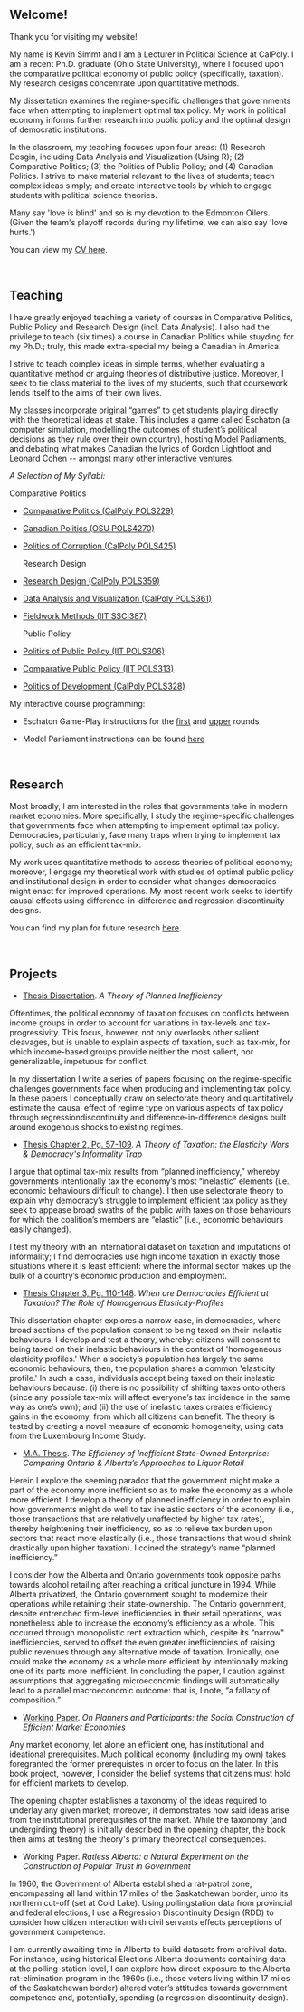 ## Welcome! 

Thank you for visiting my website!

My name is Kevin Simmt and I am a Lecturer in Political Science at CalPoly. I am a recent Ph.D. graduate (Ohio State University), where I focused upon the comparative political economy of public policy (specifically, taxation). My research designs concentrate upon quantitative methods. 

My dissertation examines the regime-specific challenges that governments face when attempting to implement optimal tax policy. My work in political economy informs further research into public policy and the optimal design of democratic institutions.  

In the classroom, my teaching focuses upon four areas: (1) Research Desgin, including Data Analysis and Visualization (Using R); (2) Comparative Politics; (3) the Politics of Public Policy; and (4) Canadian Politics. I strive to make material relevant to the lives of students; teach complex ideas simply; and create interactive tools by which to engage students with political science theories. 

Many say 'love is blind' and so is my devotion to the Edmonton Oilers. (Given the team's playoff records during my lifetime, we can also say 'love hurts.') 

You can view my [CV here](Simmt_Github_CV.pdf). 

<br>

## Teaching

I have greatly enjoyed teaching a variety of courses in Comparative Politics, Public Policy and Research Design (incl. Data Analysis). I also had the privilege to teach (six times) a course in Canadian Politics while stuyding for my Ph.D.; truly, this made extra-special my being a Canadian in America. 

I strive to teach complex ideas in simple terms, whether evaluating a quantitative method or arguing theories of distributive justice. Moreover, I seek to tie class material to the lives of my students, such that coursework lends itself to the aims of their own lives. 

My classes incorporate original “games” to get students playing directly with the theoretical ideas at stake. This includes a game called Eschaton (a computer simulation, modelling the outcomes of student’s political decisions as they rule over their own country), hosting Model Parliaments, and debating what makes Canadian the lyrics of Gordon Lightfoot and Leonard Cohen -- amongst many other interactive ventures. 

*A Selection of My Syllabi:*

  Comparative Politics

+ [Comparative Politics (CalPoly POLS229)](POLS229-COMPARATIVE_POLITICS-SIMMT.pdf)

+ [Canadian Politics (OSU POLS4270)](Canadian_Politics_Syllabus.pdf)

+ [Politics of Corruption (CalPoly POLS425)](POLS425_Syllabus_Simmt_V2.pdf)

  Research Design

+ [Research Design (CalPoly POLS359)](POLS359_SyllabusV2_Simmt_AU23.pdf)

+ [Data Analysis and Visualization (CalPoly POLS361)](DRAFT_POLS361_CALPOLY_SYLLABUS.pdf)

+ [Fieldwork Methods (IIT SSCI387)](Fieldwork_Syllabus.pdf)

  Public Policy

+ [Politics of Public Policy (IIT POLS306)](PPP_Syllabus.pdf)

+ [Comparative Public Policy (IIT POLS313)](CPP_Syllabus.pdf)

+ [Politics of Development (CalPoly POLS328)](POLS328_Syllabus_Simmt_V2.pdf)

My interactive course programming:

+ Eschaton Game-Play instructions for the [first](Eschaton_Assignment.pdf) and [upper](Canadian_Eschaton_Upper_Rounds.pdf) rounds 

+ Model Parliament instructions can be found [here](Model_Parliament_Assignment.pdf)

<br>

## Research

Most broadly, I am interested in the roles that governments take in modern market economies. More specifically, I study the regime-specific challenges that governments face when attempting to implement optimal tax policy. Democracies, particularly, face many traps when trying to implement tax policy, such as an efficient tax-mix. 

My work uses quantitative methods to assess theories of political economy; moreover, I engage my theoretical work with studies of optimal public policy and institutional design in order to consider what changes democracies might enact for improved operations. My most recent work seeks to identify causal effects using difference-in-difference and regression discontinuity designs. 

You can find my plan for future research [here](Research_Plan_Simmt.pdf). 

<br>

## Projects

+ [Thesis Dissertation](Simmt,K_Theory_of_Taxation_Dissertation.pdf). *A Theory of Planned Inefficiency*

Oftentimes, the political economy of taxation focuses on conflicts between income groups in order to account for variations in tax-levels and tax-progressivity. This focus, however, not only overlooks other salient cleavages, but is unable to explain aspects of taxation, such as tax-mix, for which income-based groups provide neither the most salient, nor generalizable, impetuous for conflict.

In my dissertation I write a series of papers focusing on the regime-specific challenges governments face when producing and implementing tax policy. In these papers I conceptually draw on selectorate theory and quantitatively estimate the causal effect of regime type on various aspects of tax policy through regressiondiscontinuity and difference-in-difference designs built around exogenous shocks to existing regimes.

+ [Thesis Chapter 2, Pg. 57-109](Simmt,K_Theory_of_Taxation_Dissertation.pdf). *A Theory of Taxation: the Elasticity Wars & Democracy's Informality Trap*

I argue that optimal tax-mix results from “planned inefficiency,” whereby governments intentionally tax the economy’s most “inelastic” elements (i.e., economic behaviours difficult to change). I then use selectorate theory to explain why democracy’s struggle to implement efficient tax policy as they seek to appease broad swaths of the public with taxes on those behaviours for which the coalition’s members are “elastic” (i.e., economic behaviours easily changed). 

I test my theory with an international dataset on taxation and imputations of informality; I find democracies use high income taxation in exactly those situations where it is least efficient: where the informal sector makes up the bulk of a country’s economic production and employment. 

+ [Thesis Chapter 3, Pg. 110-148](Simmt,K_Theory_of_Taxation_Dissertation.pdf). *When are Democracies Efficient at Taxation? The Role of Homogenous Elasticity-Profiles*

This dissertation chapter explores a narrow case, in democracies, where broad sections of the population consent to being taxed on their inelastic behaviours. I develop and test a theory, whereby: citizens will consent to being taxed on their inelastic behaviours in the context of 'homogeneous elasticity profiles.' When a society’s population has largely the same economic behaviours, then, the population shares a common 'elasticity profile.' In such a case, individuals accept being taxed on their inelastic behaviours because: (i) there is no possibility of shifting taxes onto others (since any possible tax-mix will affect everyone’s tax incidence in the same way as one’s own); and (ii) the use of inelastic taxes creates efficiency gains in the economy, from which all citizens can benefit. The theory is tested by creating a novel measure of economic homogeneity, using data from the Luxembourg Income Study.

+ [M.A. Thesis](Simmt_Writting_Sample_I.pdf). *The Efficiency of Inefficient State-Owned Enterprise: Comparing Ontario & Alberta’s Approaches to Liquor Retail*

Herein I explore the seeming paradox that the government might make a part of the economy more inefficient so as to make the economy as a whole more efficient. I develop a theory of planned inefficiency in order to explain how governments might do well to tax inelastic sectors of the economy (i.e., those transactions that are relatively unaffected by higher tax rates), thereby heightening their inefficiency, so as to relieve tax burden upon sectors that react more elastically (i.e., those transactions that would shrink drastically upon higher taxation). I coined the strategy’s name “planned inefficiency.” 

I consider how the Alberta and Ontario governments took opposite paths towards alcohol retailing after reaching a critical juncture in 1994. While Alberta privatized, the Ontario government sought to modernize their operations while retaining their state-ownership. The Ontario government, despite entrenched firm-level inefficiencies in their retail operations, was nonetheless able to increase the economy’s efficiency as a whole. This occurred through monopolistic rent extraction which,
despite its “narrow" inefficiencies, served to offset the even greater inefficiencies of raising public revenues through any alternative mode of taxation. Ironically, one could make the economy as a whole more efficient by intentionally making one of its parts more inefficient. In concluding the paper, I caution against assumptions that aggregating microeconomic findings will automatically lead to a parallel macroeconomic outcome: that is, I note, “a fallacy of composition.”

+ [Working Paper](Simmt_Writting_Sample_II.pdf). *On Planners and Participants: the Social Construction of Efficient Market Economies*

Any market economy, let alone an efficient one, has institutional and ideational prerequisites. Much political economy (including my own) takes foregranted the former prerequistes in order to focus on the later. In this book project, however, I consider the belief systems that citizens must hold for efficient markets to develop. 

The opening chapter establishes a taxonomy of the ideas required to underlay any given market; moreover, it demonstrates how said ideas arise from the institutional prerequisites of the market. While the taxonomy (and undergirding theory) is initially described in the opening chapter, the book then aims at testing the theory's primary theorectical consequences.

+ Working Paper. *Ratless Alberta: a Natural Experiment on the Construction of Popular Trust in Government*

In 1960, the Government of Alberta established a rat-patrol zone, encompassing all land within 17 miles of the Saskatchewan border, unto its northern cut-off (set at Cold Lake). Using pollingstation data from provincial and federal elections, I use a Regression Discontinuity Design (RDD) to consider how citizen interaction with civil servants effects perceptions of government competence.

I am currently awaiting time in Alberta to build datasets from archival data. For instance, using historical Elections Alberta documents containing data at the polling-station level, I can explore how direct exposure to the Alberta rat-elimination program in the 1960s (i.e., those voters living within 17 miles of the Saskatchewan border) altered voter’s attitudes towards government competence and, potentially, spending (a regression discontinuity design).
